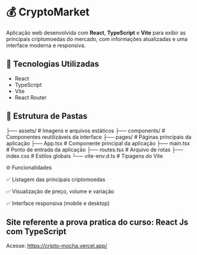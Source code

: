 # 💰 CryptoMarket

Aplicação web desenvolvida com **React**, **TypeScript** e **Vite** para exibir as principais criptomoedas do mercado, com informações atualizadas e uma interface moderna e responsiva.

## 🚀 Tecnologias Utilizadas

- React
- TypeScript
- Vite
- React Router

## 📂 Estrutura de Pastas

├── assets/ # Imagens e arquivos estáticos
├── components/ # Componentes reutilizáveis da interface
├── pages/ # Páginas principais da aplicação
├── App.tsx # Componente principal da aplicação
├── main.tsx # Ponto de entrada da aplicação
├── routes.tsx # Arquivo de rotas
├── index.css # Estilos globais
└── vite-env.d.ts # Tipagens do Vite

🌐 Funcionalidades

✅ Listagem das principais criptomoedas

✅ Visualização de preço, volume e variação

✅ Interface responsiva (mobile e desktop)

## Site referente a prova pratica do curso: React Js com TypeScript 

Acesse: https://cripto-mocha.vercel.app/

